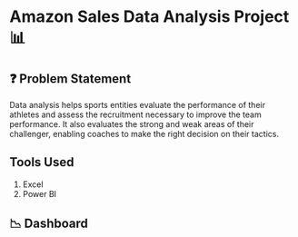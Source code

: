 <h1>Amazon Sales Data Analysis Project 📊</h1>

<h2>❓ Problem Statement</h2>

Data analysis helps sports entities evaluate the performance of their athletes and assess the recruitment necessary to improve the team performance. It also evaluates the strong and weak areas of their challenger, enabling coaches to make the right decision on their tactics.

<h2>Tools Used </h2>

1. Excel
2. Power BI

<h2>📉 Dashboard</h2>
